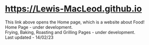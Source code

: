 # https://Lewis-MacLeod.github.io
This link above opens the Home page, which is a website about Food! <br>
Home Page - under development. <br>
Frying, Baking, Roasting and Grilling Pages - under development. <br>
Last updated - 14/02/23 <br>
